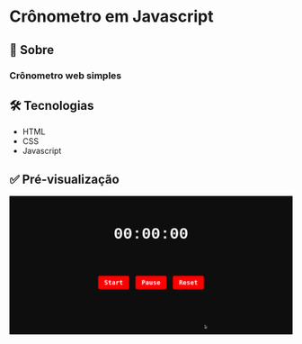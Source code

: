 # Crônometro em Javascript
## 📄 Sobre
### Crônometro web simples
## 🛠 Tecnologias
* HTML
* CSS
* Javascript
## ✅ Pré-visualização
![Cronômetro](https://github.com/patricksilvy/cronometro-js/blob/master/cronometro.gif)
